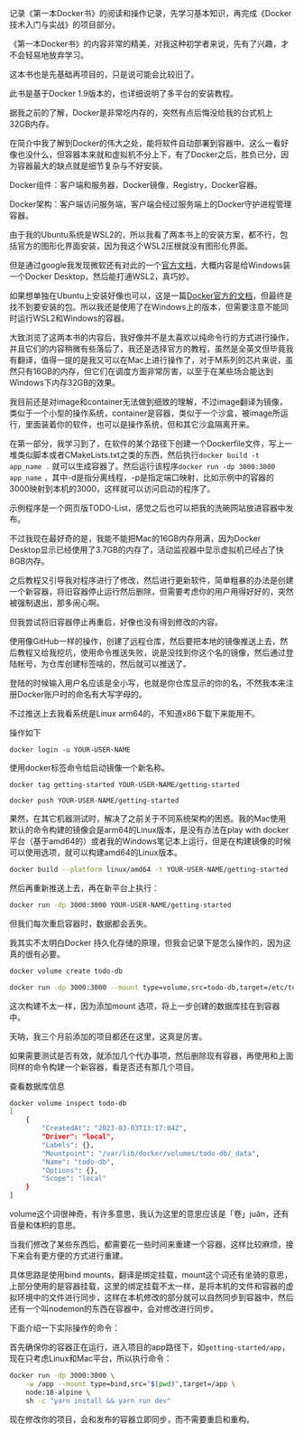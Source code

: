 记录《第一本Docker书》的阅读和操作记录，先学习基本知识，再完成《Docker技术入门与实战》的项目部分。

《第一本Docker书》的内容非常的精美，对我这种初学者来说，先有了兴趣，才不会轻易地放弃学习。

这本书也是先基础再项目的，只是说可能会比较旧了。

此书是基于Docker 1.9版本的，也详细说明了多平台的安装教程。

据我之前的了解，Docker是非常吃内存的，突然有点后悔没给我的台式机上32GB内存。



在简介中我了解到Docker的伟大之处，能将软件自动部署到容器中。这么一看好像也没什么，但容器本来就和虚拟机不分上下，有了Docker之后，胜负已分，因为容器最大的缺点就是细节复杂与不好安装。

Docker组件：客户端和服务器，Docker镜像，Registry，Docker容器。

Docker架构：客户端访问服务端，客户端会经过服务端上的Docker守护进程管理容器。



由于我的Ubuntu系统是WSL2的，所以我看了两本书上的安装方案，都不行，包括官方的图形化界面安装，因为我这个WSL2压根就没有图形化界面。

但是通过google我发现微软还有对此的一个[官方文档](https://learn.microsoft.com/zh-cn/windows/wsl/tutorials/wsl-containers)，大概内容是给Windows装一个Docker Desktop，然后能打通WSL2，真巧妙。

如果想单独在Ubuntu上安装好像也可以，这是一篇[Docker官方的文档](https://docs.docker.com/engine/install/ubuntu/)，但最终是找不到要安装的包。所以我还是使用了在Windows上的版本，但需要注意不能同时运行WSL2和Windows的容器。

大致浏览了这两本书的内容后，我好像并不是太喜欢以纯命令行的方式进行操作，并且它们的内容稍微有些落后了，我还是选择官方的教程，虽然是全英文但毕竟我有翻译，值得一提的是我又可以在Mac上进行操作了，对于M系列的芯片来说，虽然只有16GB的内存，但它们在调度方面非常厉害，以至于在某些场合能达到Windows下内存32GB的效果。



我目前还是对image和container无法做到细致的理解，不过image翻译为镜像，类似于一个小型的操作系统，container是容器，类似于一个沙盒，被image所运行，里面装着你的软件，也可以是操作系统，但和其它沙盒隔离开来。



在第一部分，我学习到了，在软件的某个路径下创建一个Dockerfile文件，写上一堆类似脚本或者CMakeLists.txt之类的东西，然后执行`docker build -t app_name .` 就可以生成容器了。然后运行该程序`docker run -dp 3000:3000 app_name` ，其中-d是指分离线程，-p是指定端口映射，比如示例中的容器的3000映射到本机的3000，这样就可以访问启动的程序了。

示例程序是一个网页版TODO-List，感觉之后也可以把我的洗碗网站放进容器中发布。

不过我现在最好奇的是，我能不能把Mac的16GB内存用满，因为Docker Desktop显示已经使用了3.7GB的内存了，活动监视器中显示虚拟机已经占了快8GB内存。



之后教程又引导我对程序进行了修改，然后进行更新软件，简单粗暴的办法是创建一个新容器，将旧容器停止运行然后删除，但需要考虑你的用户用得好好的，突然被强制退出，那多闹心啊。

但我尝试将旧容器停止再重启，好像也没有得到修改的内容。



使用像GitHub一样的操作，创建了远程仓库，然后要把本地的镜像推送上去，然后教程又给我挖坑，使用命令推送失败，说是没找到你这个名的镜像，然后通过登陆帐号，为仓库创建标签啥的，然后就可以推送了。

登陆的时候输入用户名应该是全小写，也就是你仓库显示的你的名，不然我本来注册Docker账户时的命名有大写字母的。

不过推送上去我看系统是Linux arm64的，不知道x86下载下来能用不。

操作如下

`docker login -u YOUR-USER-NAME`

使用docker标签命令给启动镜像一个新名称。

`docker tag getting-started YOUR-USER-NAME/getting-started`

`docker push YOUR-USER-NAME/getting-started`



果然，在其它机器测试时，解决了之前关于不同系统架构的困惑。我的Mac使用默认的命令构建的镜像会是arm64的Linux版本，是没有办法在play with docker平台（基于amd64的）或者我的Windows笔记本上运行，但是在构建镜像的时候可以使用选项，就可以构建amd64的Linux版本。

```bash
docker build --platform linux/amd64 -t YOUR-USER-NAME/getting-started .
```

然后再重新推送上去，再在新平台上执行：

```bash
docker run -dp 3000:3000 YOUR-USER-NAME/getting-started
```



但我们每次重启容器时，数据都会丢失。

我其实不太明白Docker 持久化存储的原理，但我会记录下是怎么操作的，因为这真的很有必要。

```bash
docker volume create todo-db
```

```bash
docker run -dp 3000:3000 --mount type=volume,src=todo-db,target=/etc/todos getting-started
```

这次构建不太一样，因为添加mount 选项，将上一步创建的数据库挂在到容器中。

天呐，我三个月前添加的项目都还在这里，这真是厉害。

如果需要测试是否有效，就添加几个代办事项，然后删除现有容器，再使用和上面同样的命令构建一个新容器，看是否还有那几个项目。



查看数据库信息

```bash
docker volume inspect todo-db
[
    {
        "CreatedAt": "2023-03-03T13:17:04Z",
        "Driver": "local",
        "Labels": {},
        "Mountpoint": "/var/lib/docker/volumes/todo-db/_data",
        "Name": "todo-db",
        "Options": {},
        "Scope": "local"
    }
]
```



volume这个词很神奇，有许多意思，我认为这里的意思应该是「卷」juǎn，还有音量和体积的意思。



当我们修改了某些东西后，都需要花一些时间来重建一个容器，这样比较麻烦，接下来会有更方便的方式进行重建。

具体思路是使用bind mounts，翻译是绑定挂载，mount这个词还有坐骑的意思，上部分使用的是容器挂载，这里的绑定挂载不太一样，是将本机的文件和容器的虚拟环境中的文件进行同步，这样在本机修改的部分就可以自然同步到容器中，然后还有一个叫nodemon的东西在容器中，会对修改进行同步。

下面介绍一下实际操作的命令：

首先确保你的容器正在运行，进入项目的app路径下，如`getting-started/app`，现在只考虑Linux和Mac平台，所以执行命令：

```bash
docker run -dp 3000:3000 \
    -w /app --mount type=bind,src="$(pwd)",target=/app \
    node:18-alpine \
    sh -c "yarn install && yarn run dev"
```

现在修改你的项目，会和发布的容器立即同步，而不需要重启和重构。